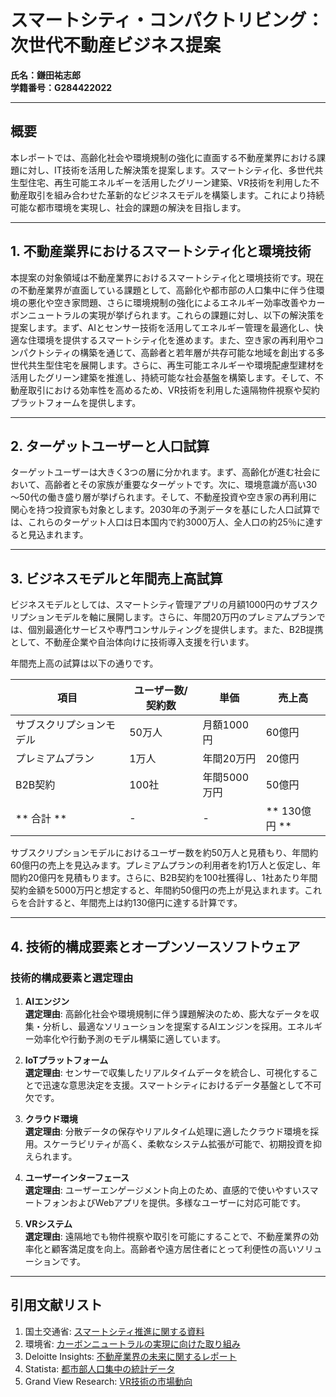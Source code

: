 # スマートシティ・コンパクトリビング：次世代不動産ビジネス提案
**氏名：鎌田祐志郎**  
**学籍番号：G284422022**

---

## 概要
本レポートでは、高齢化社会や環境規制の強化に直面する不動産業界における課題に対し、IT技術を活用した解決策を提案します。スマートシティ化、多世代共生型住宅、再生可能エネルギーを活用したグリーン建築、VR技術を利用した不動産取引を組み合わせた革新的なビジネスモデルを構築します。これにより持続可能な都市環境を実現し、社会的課題の解決を目指します。

---

## 1. 不動産業界におけるスマートシティ化と環境技術

本提案の対象領域は不動産業界におけるスマートシティ化と環境技術です。現在の不動産業界が直面している課題として、高齢化や都市部の人口集中に伴う住環境の悪化や空き家問題、さらに環境規制の強化によるエネルギー効率改善やカーボンニュートラルの実現が挙げられます。これらの課題に対し、以下の解決策を提案します。まず、AIとセンサー技術を活用してエネルギー管理を最適化し、快適な住環境を提供するスマートシティ化を進めます。また、空き家の再利用やコンパクトシティの構築を通じて、高齢者と若年層が共存可能な地域を創出する多世代共生型住宅を展開します。さらに、再生可能エネルギーや環境配慮型建材を活用したグリーン建築を推進し、持続可能な社会基盤を構築します。そして、不動産取引における効率性を高めるため、VR技術を利用した遠隔物件視察や契約プラットフォームを提供します。

---

## 2. ターゲットユーザーと人口試算

ターゲットユーザーは大きく3つの層に分かれます。まず、高齢化が進む社会において、高齢者とその家族が重要なターゲットです。次に、環境意識が高い30～50代の働き盛り層が挙げられます。そして、不動産投資や空き家の再利用に関心を持つ投資家も対象とします。2030年の予測データを基にした人口試算では、これらのターゲット人口は日本国内で約3000万人、全人口の約25％に達すると見込まれます。

---

## 3. ビジネスモデルと年間売上高試算

ビジネスモデルとしては、スマートシティ管理アプリの月額1000円のサブスクリプションモデルを軸に展開します。さらに、年間20万円のプレミアムプランでは、個別最適化サービスや専門コンサルティングを提供します。また、B2B提携として、不動産企業や自治体向けに技術導入支援を行います。

年間売上高の試算は以下の通りです。

| 項目                     | ユーザー数/契約数 | 単価         | 売上高       |
|-------------------------|-----------------|-------------|-------------|
| サブスクリプションモデル 　　| 50万人          | 月額1000円   | 60億円      |
| プレミアムプラン           | 1万人           | 年間20万円   | 20億円      |
| B2B契約                  | 100社           | 年間5000万円 | 50億円      |
| ** 合計 **                 | -               | -           | ** 130億円 ** |

サブスクリプションモデルにおけるユーザー数を約50万人と見積もり、年間約60億円の売上を見込みます。プレミアムプランの利用者を約1万人と仮定し、年間約20億円を見積もります。さらに、B2B契約を100社獲得し、1社あたり年間契約金額を5000万円と想定すると、年間約50億円の売上が見込まれます。これらを合計すると、年間売上は約130億円に達する計算です。

---

## 4. 技術的構成要素とオープンソースソフトウェア

### 技術的構成要素と選定理由
1. **AIエンジン**  
   **選定理由**: 高齢化社会や環境規制に伴う課題解決のため、膨大なデータを収集・分析し、最適なソリューションを提案するAIエンジンを採用。エネルギー効率化や行動予測のモデル構築に適しています。

2. **IoTプラットフォーム**  
   **選定理由**: センサーで収集したリアルタイムデータを統合し、可視化することで迅速な意思決定を支援。スマートシティにおけるデータ基盤として不可欠です。

3. **クラウド環境**  
   **選定理由**: 分散データの保存やリアルタイム処理に適したクラウド環境を採用。スケーラビリティが高く、柔軟なシステム拡張が可能で、初期投資を抑えられます。

4. **ユーザーインターフェース**  
   **選定理由**: ユーザーエンゲージメント向上のため、直感的で使いやすいスマートフォンおよびWebアプリを提供。多様なユーザーに対応可能です。

5. **VRシステム**  
   **選定理由**: 遠隔地でも物件視察や取引を可能にすることで、不動産業界の効率化と顧客満足度を向上。高齢者や遠方居住者にとって利便性の高いソリューションです。

---

## 引用文献リスト
1. 国土交通省: [スマートシティ推進に関する資料](https://www.mlit.go.jp/)  
2. 環境省: [カーボンニュートラルの実現に向けた取り組み](https://www.env.go.jp/)  
3. Deloitte Insights: [不動産業界の未来に関するレポート](https://www2.deloitte.com/)  
4. Statista: [都市部人口集中の統計データ](https://www.statista.com/)  
5. Grand View Research: [VR技術の市場動向](https://www.grandviewresearch.com/)
